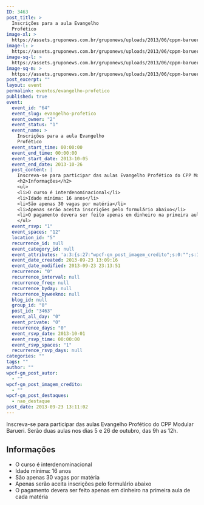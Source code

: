 ```yaml
---
ID: 3463
post_title: >
  Inscrições para a aula Evangelho
  Profético
image-xl: >
  https://assets.gruponews.com.br/gruponews/uploads/2013/06/cppm-barueri.jpg
image-l: >
  https://assets.gruponews.com.br/gruponews/uploads/2013/06/cppm-barueri.jpg
image-sq-l: >
  https://assets.gruponews.com.br/gruponews/uploads/2013/06/cppm-barueri.jpg
image-sq-m: >
  https://assets.gruponews.com.br/gruponews/uploads/2013/06/cppm-barueri-720x353.jpg
post_excerpt: ""
layout: event
permalink: eventos/evangelho-profetico
published: true
event:
  event_id: "64"
  event_slug: evangelho-profetico
  event_owner: "2"
  event_status: "1"
  event_name: >
    Inscrições para a aula Evangelho
    Profético
  event_start_time: 00:00:00
  event_end_time: 00:00:00
  event_start_date: 2013-10-05
  event_end_date: 2013-10-26
  post_content: |
    Inscreva-se para participar das aulas Evangelho Profético do CPP Modular Barueri. Serão duas aulas nos dias 5 e 26 de outubro, das 9h as 12h.
    <h2>Informações</h2>
    <ul>
    <li>O curso é interdenominacional</li>
    <li>Idade mínima: 16 anos</li>
    <li>São apenas 30 vagas por matéria</li>
    <li>Apenas serão aceita inscrições pelo formulário abaixo</li>
    <li>O pagamento devera ser feito apenas em dinheiro na primeira aula de cada matéria</li>
    </ul>
  event_rsvp: "1"
  event_spaces: "12"
  location_id: "5"
  recurrence_id: null
  event_category_id: null
  event_attributes: 'a:3:{s:27:"wpcf-gn_post_imagem_credito";s:0:"";s:18:"wpcf-gn_post_autor";s:0:"";s:22:"wpcf-gn_post_destaques";s:12:"nao_destaque";}'
  event_date_created: 2013-09-23 13:09:16
  event_date_modified: 2013-09-23 23:13:51
  recurrence: "0"
  recurrence_interval: null
  recurrence_freq: null
  recurrence_byday: null
  recurrence_byweekno: null
  blog_id: null
  group_id: "0"
  post_id: "3463"
  event_all_day: "0"
  event_private: "0"
  recurrence_days: "0"
  event_rsvp_date: 2013-10-01
  event_rsvp_time: 00:00:00
  event_rsvp_spaces: "1"
  recurrence_rsvp_days: null
categories: ""
tags: ""
author: ""
wpcf-gn_post_autor:
  - ""
wpcf-gn_post_imagem_credito:
  - ""
wpcf-gn_post_destaques:
  - nao_destaque
post_date: 2013-09-23 13:11:02
---
```

Inscreva-se para participar das aulas Evangelho Profético do CPP Modular Barueri. Serão duas aulas nos dias 5 e 26 de outubro, das 9h as 12h.
<h2>Informações</h2>
<ul>
	<li>O curso é interdenominacional</li>
	<li>Idade mínima: 16 anos</li>
	<li>São apenas 30 vagas por matéria</li>
	<li>Apenas serão aceita inscrições pelo formulário abaixo</li>
	<li>O pagamento devera ser feito apenas em dinheiro na primeira aula de cada matéria</li>
</ul>